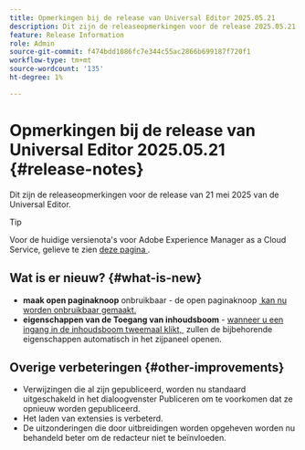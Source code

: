 ```yaml
---
title: Opmerkingen bij de release van Universal Editor 2025.05.21
description: Dit zijn de releaseopmerkingen voor de release 2025.05.21 van de Universal Editor.
feature: Release Information
role: Admin
source-git-commit: f474bdd1086fc7e344c55ac2866b699187f720f1
workflow-type: tm+mt
source-wordcount: '135'
ht-degree: 1%

---
```



# Opmerkingen bij de release van Universal Editor 2025.05.21 {#release-notes}

Dit zijn de releaseopmerkingen voor de release van 21 mei 2025 van de Universal Editor.

>[!TIP]
>
>Voor de huidige versienota&#39;s voor Adobe Experience Manager as a Cloud Service, gelieve te zien [&#x200B; deze pagina &#x200B;](/help/release-notes/release-notes-cloud/release-notes-current.md).

## Wat is er nieuw? {#what-is-new}

* **maak open paginaknoop** onbruikbaar - de open paginaknoop [&#x200B; kan nu worden onbruikbaar gemaakt.](/help/implementing/universal-editor/customizing.md#open-page)
* **eigenschappen van de Toegang van inhoudsboom** - [&#x200B; wanneer u een ingang in de inhoudsboom tweemaal klikt, &#x200B;](/help/sites-cloud/authoring/universal-editor/navigation.md) zullen de bijbehorende eigenschappen automatisch in het zijpaneel openen.

## Overige verbeteringen {#other-improvements}

* Verwijzingen die al zijn gepubliceerd, worden nu standaard uitgeschakeld in het dialoogvenster Publiceren om te voorkomen dat ze opnieuw worden gepubliceerd.
* Het laden van extensies is verbeterd.
* De uitzonderingen die door uitbreidingen worden opgeheven worden nu behandeld beter om de redacteur niet te beïnvloeden.
